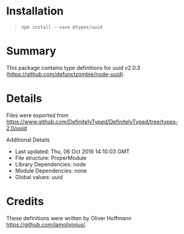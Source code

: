 # Installation
> `npm install --save @types/uuid`

# Summary
This package contains type definitions for uuid v2.0.3 (https://github.com/defunctzombie/node-uuid).

# Details
Files were exported from https://www.github.com/DefinitelyTyped/DefinitelyTyped/tree/types-2.0/uuid

Additional Details
 * Last updated: Thu, 06 Oct 2016 14:10:03 GMT
 * File structure: ProperModule
 * Library Dependencies: node
 * Module Dependencies: none
 * Global values: uuid

# Credits
These definitions were written by Oliver Hoffmann <https://github.com/iamolivinius/>.
